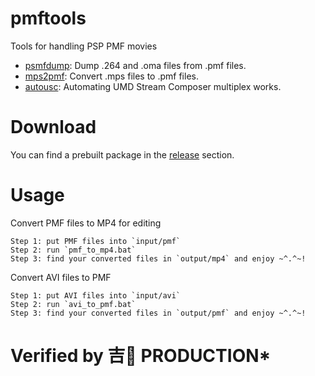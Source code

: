 # pmftools
 Tools for handling PSP PMF movies

* [psmfdump](psmfdump/README.md): Dump .264 and .oma files from .pmf files.
* [mps2pmf](mps2pmf/README.md): Convert .mps files to .pmf files.
* [autousc](autousc/README.md): Automating UMD Stream Composer multiplex works.

# Download
You can find a prebuilt package in the [release](https://github.com/TeamPBCN/pmftools/releases/latest) section.

# Usage
Convert PMF files to MP4 for editing
```
Step 1: put PMF files into `input/pmf`
Step 2: run `pmf_to_mp4.bat`
Step 3: find your converted files in `output/mp4` and enjoy ~^.^~!
```

Convert AVI files to PMF
```
Step 1: put AVI files into `input/avi`
Step 2: run `avi_to_pmf.bat`
Step 3: find your converted files in `output/pmf` and enjoy ~^.^~!
```

# Verified by 吉🐣 PRODUCTION*
